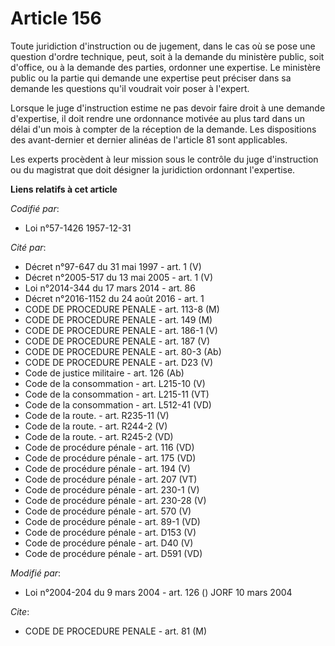 # Article 156

Toute juridiction d'instruction ou de jugement, dans le cas où se pose une question d'ordre technique, peut, soit à la
demande du ministère public, soit d'office, ou à la demande des parties, ordonner une expertise. Le ministère public ou la
partie qui demande une expertise peut préciser dans sa demande les questions qu'il voudrait voir poser à l'expert.

Lorsque le juge d'instruction estime ne pas devoir faire droit à une demande d'expertise, il doit rendre une ordonnance
motivée au plus tard dans un délai d'un mois à compter de la réception de la demande. Les dispositions des avant-dernier et
dernier alinéas de l'article 81 sont applicables.

Les experts procèdent à leur mission sous le contrôle du juge d'instruction ou du magistrat que doit désigner la juridiction
ordonnant l'expertise.

**Liens relatifs à cet article**

_Codifié par_:

  - Loi n°57-1426 1957-12-31

_Cité par_:

  - Décret n°97-647 du 31 mai 1997 - art. 1 (V)
  - Décret n°2005-517 du 13 mai 2005 - art. 1 (V)
  - Loi n°2014-344 du 17 mars 2014 - art. 86
  - Décret n°2016-1152 du 24 août 2016 - art. 1
  - CODE DE PROCEDURE PENALE - art. 113-8 (M)
  - CODE DE PROCEDURE PENALE - art. 149 (M)
  - CODE DE PROCEDURE PENALE - art. 186-1 (V)
  - CODE DE PROCEDURE PENALE - art. 187 (V)
  - CODE DE PROCEDURE PENALE - art. 80-3 (Ab)
  - CODE DE PROCEDURE PENALE - art. D23 (V)
  - Code de justice militaire - art. 126 (Ab)
  - Code de la consommation - art. L215-10 (V)
  - Code de la consommation - art. L215-11 (VT)
  - Code de la consommation - art. L512-41 (VD)
  - Code de la route. - art. R235-11 (V)
  - Code de la route. - art. R244-2 (V)
  - Code de la route. - art. R245-2 (VD)
  - Code de procédure pénale - art. 116 (VD)
  - Code de procédure pénale - art. 175 (VD)
  - Code de procédure pénale - art. 194 (V)
  - Code de procédure pénale - art. 207 (VT)
  - Code de procédure pénale - art. 230-1 (V)
  - Code de procédure pénale - art. 230-28 (V)
  - Code de procédure pénale - art. 570 (V)
  - Code de procédure pénale - art. 89-1 (VD)
  - Code de procédure pénale - art. D153 (V)
  - Code de procédure pénale - art. D40 (V)
  - Code de procédure pénale - art. D591 (VD)

_Modifié par_:

  - Loi n°2004-204 du 9 mars 2004 - art. 126 () JORF 10 mars 2004

_Cite_:

  - CODE DE PROCEDURE PENALE - art. 81 (M)
